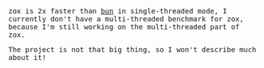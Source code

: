 <samp>

zox is 2x faster than [bun](https://bun.sh/) in single-threaded mode, I currently don't have a multi-threaded benchmark for zox, because I'm still working on the multi-threaded part of zox.


The project is not that big thing, so I won't describe much about it!
